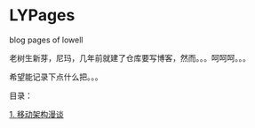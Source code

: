 # LYPages
blog pages of lowell 

老树生新芽，尼玛，几年前就建了仓库要写博客，然而。。。呵呵呵。。。

希望能记录下点什么把。。。

目录：

[1. 移动架构漫谈](https://github.com/amiacoder/LYPages/issues/1)
